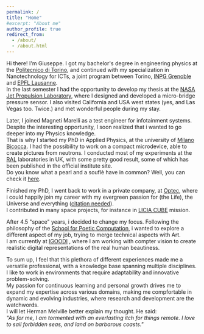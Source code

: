 ```yaml
---
permalink: /
title: "Home"
#excerpt: "About me"
author_profile: true
redirect_from: 
  - /about/
  - /about.html 
---
```


Hi there!
I'm Giuseppe.
I got my bachelor's degree in engineering physics at the [Politecnico di Torino](https://www.polito.it/), and continued with my specialization in Nanotechnology for ICTs, a joint program between Torino, [INPG Grenoble](https://www.grenoble-inp.fr/) and [EPFL Lausanne](https://www.epfl.ch/en/).  
In the last semester I had the opportunity to develop my thesis at the [NASA Jet Propulsion Laboratory](https://www.jpl.nasa.gov/), where I designed and developed a micro-bridge pressure sensor. I also visited California and USA west states (yes, and Las Vegas too. Twice.) and met wonderful people during my stay.

Later, I joined Magneti Marelli as a test engineer for infotainment systems. Despite the interesting opportunity, I soon realized that i wanted to go deeper into my Physics knowledge.  
That is why I started my PhD in Applied Physics, at the university of [Milano Bicocca](https://www.unimib.it/). I had the possibility to work on a compact microdevice, able to create pictures from neutrons. I conducted most of my experiments at the [RAL](https://www.ukri.org/who-we-are/stfc/locations/rutherford-appleton-laboratory/) laboratories in UK, with some pretty good result, some of which has been published in the official institute site.  
Do you know what a pearl and a souflè have in common? Well, you can check it [here](https://www.isis.stfc.ac.uk/Pages/Neutron-imaging-study-dives-deep-into-pearls.aspx).

Finished my PhD, I went back to work in a private company, at [Optec](https://www.optec.eu), where i could happily join my career with my evergreen passion for (the Life), the Universe and everything ([citation needed](https://en.wikipedia.org/wiki/Life,_the_Universe_and_Everything)).  
I contributed in many space projects, for instance in [LICIA CUBE](https://www.asi.it/en/planets-stars-universe/solar-system-and-beyond/liciacube/) mission.  

After 4.5 "space" years, i decided to change my focus. Following the philosophy of the [School for Poetic Computation](https://sfpc.study/), i wanted to explore a different aspect of my job, trying to merge technical aspects with Art.  
I am currently at [IGOODI](https://www.igoodi.eu/en/home) , where I am working with compter vision to create realistic digital representations of the real human beautiness.

To sum up, I feel that this plethora of different experiences made me a versatile professional, with a knowledge base spanning multiple disciplines. I like to work in environments that require adaptability and innovative problem-solving.  
My passion for continuous learning and personal growth drives me to expand my expertise across various domains, making me compfortable in dynamic and evolving industries, where research and development are the watchwords.  
I will let Herman Melville better explain my thought. He said:  
 <em>"As for me, I am tormented with an everlasting itch for things remote. I love to sail forbidden seas, and land on barbarous coasts."</em>

